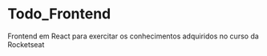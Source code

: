 # Todo_Frontend

Frontend em React para exercitar os conhecimentos adquiridos no curso da Rocketseat
